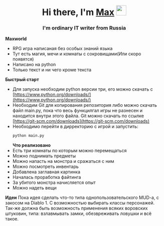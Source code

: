 <h1 align="center">Hi there, I'm <a href="https://dzen.ru/bobkov_tech" target="_blank">Max</a> 
<img src="https://github.com/blackcater/blackcater/raw/main/images/Hi.gif" height="32"/></h1>
<h3 align="center">I'm ordinary IT writer from Russia</h3>

**Maxworld**

- RPG игра написаная без особых знаний языка
- Тут есть магия, мечи и комнаты с сокровищами(Или скоро появятся)
- Написано на python
- Только текст и ни чего кроме текста

**Быстрый старт**

- Для запуска необходим python версии три, его можно скачать с [https://www.python.org/downloads/](https://www.python.org/downloads/)
- Необходим Git для копирования репозитория либо можно скачать файл main.py, пока что весь функцилгал игры не разнесен и находится внутри этого файла. Git можно скачать по ссылке [https://git-scm.com/downloads](https://git-scm.com/downloads)
- Необходимо перейти в дирректорию с игрой и запустить:
  ```cmd
  python main.py
  ```
  **Что реализовано**
- Есть три комнаты по которым можно перемещаться
- Можно поднимать предметы
- Можно напасть на монстра и сражаться с ним
- Можно посмотреть инвентарь
- Добавлена заглавная картинка
- Началась проработка файтинга
- За убитого монстра начисляется опыт
- Можно надеть вещи

**Идеи**
Пока идея сделать что-то типа однопользовательского MUD-a, c закосом на Diablo 1. С возможностью выбирать классы персонажей.
Так-же должна быть возможность применения всяких воровских штуковин, типа: взлавмывать замки, обезвреживать ловушки и всё такое.
